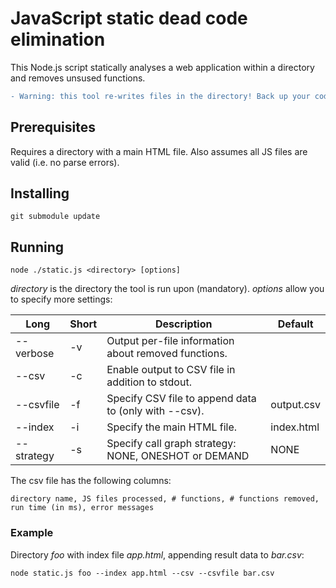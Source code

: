 # JavaScript static dead code elimination
This Node.js script statically analyses a web application within a directory and removes unsused functions.

```diff
- Warning: this tool re-writes files in the directory! Back up your code before running.
```



## Prerequisites
Requires a directory with a main HTML file.
Also assumes all JS files are valid (i.e. no parse errors).



## Installing
```
git submodule update
```



## Running
```
node ./static.js <directory> [options]
```
_directory_ is the directory the tool is run upon (mandatory). _options_ allow you to specify more settings:

| Long         | Short | Description                                             | Default             |
|--------------|-------|---------------------------------------------------------|---------------------|
| --verbose    | -v    | Output per-file information about removed functions.    |                     |
| --csv        | -c    | Enable output to CSV file in addition to stdout.        |                     |
| --csvfile    | -f    | Specify CSV file to append data to (only with --csv).   | output.csv          |
| --index      | -i    | Specify the main HTML file.                             | index.html          |
| --strategy   | -s    | Specify call graph strategy: NONE, ONESHOT or DEMAND    | NONE                |


The csv file has the following columns:
```
directory name, JS files processed, # functions, # functions removed, run time (in ms), error messages
```

### Example
Directory _foo_ with index file _app.html_, appending result data to _bar.csv_:
```
node static.js foo --index app.html --csv --csvfile bar.csv
```
